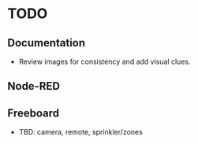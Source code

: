 # TODO
    
## Documentation

* Review images for consistency and add visual clues.
    
## Node-RED
    
## Freeboard

* TBD: camera, remote, sprinkler/zones
